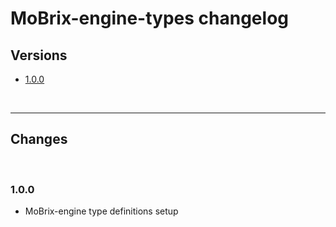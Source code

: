 # MoBrix-engine-types changelog

## Versions

- [1.0.0](#100)

<br>

---

## Changes

<br>

### 1.0.0

- MoBrix-engine type definitions setup
